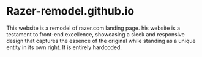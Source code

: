 # Razer-remodel.github.io
This website is a remodel of razer.com landing page. his website is a testament to front-end excellence, showcasing a sleek and responsive design that captures the essence of the original while standing as a unique entity in its own right. It is entirely hardcoded.
